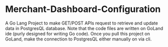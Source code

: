 # Merchant-Dashboard-Configuration
A Go Lang Project to make GET/POST APIs request to retrieve and update data in PostgresQL database. Note that the code files are written on GoLand ide (purly designed for writing Go code). Once you pull this project on GoLand, make the connection to PostgresQL either manually on via cli. 

